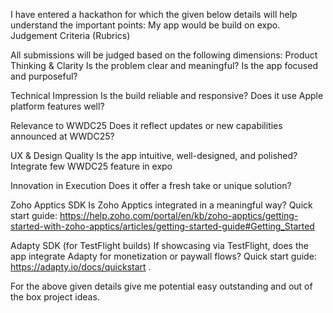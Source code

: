 I have entered a hackathon for which the given below details will help understand the important points:
My app would be build on expo.
Judgement Criteria (Rubrics)


All submissions will be judged based on the following dimensions:
Product Thinking & Clarity
Is the problem clear and meaningful? Is the app focused and purposeful?

Technical Impression
Is the build reliable and responsive? Does it use Apple platform features well?

Relevance to WWDC25
Does it reflect updates or new capabilities announced at WWDC25?

UX & Design Quality
Is the app intuitive, well-designed, and polished?
Integrate few WWDC25 feature in expo

Innovation in Execution
Does it offer a fresh take or unique solution?

Zoho Apptics SDK
Is Zoho Apptics integrated in a meaningful way? Quick start guide: https://help.zoho.com/portal/en/kb/zoho-apptics/getting-started-with-zoho-apptics/articles/getting-started-guide#Getting_Started

Adapty SDK (for TestFlight builds)
If showcasing via TestFlight, does the app integrate Adapty for monetization or paywall flows? Quick start guide: https://adapty.io/docs/quickstart .

For the above given details give me potential easy outstanding and out of the box project ideas.